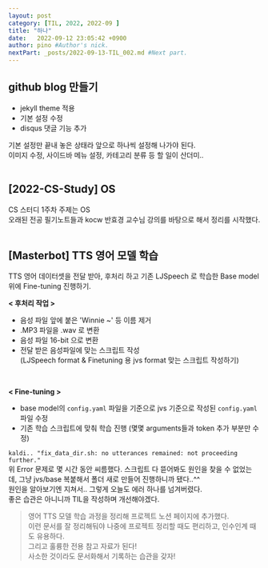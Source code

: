 ```yaml
---
layout: post
category: [TIL, 2022, 2022-09 ]
title: "하나"
date:   2022-09-12 23:05:42 +0900
author: pino #Author's nick.
nextPart: _posts/2022-09-13-TIL_002.md #Next part.
---
```



## github blog 만들기
 - jekyll theme 적용
 - 기본 설정 수정
 - disqus 댓글 기능 추가

기본 설정만 끝내 놓은 상태라 앞으로 하나씩 설정해 나가야 된다.
<br>이미지 수정, 사이드바 메뉴 설정, 카테고리 분류 등 할 일이 산더미..
<br><br>

## [2022-CS-Study] OS
CS 스터디 1주차 주제는 OS
<br>오래된 전공 필기노트들과 kocw 반효경 교수님 강의를 바탕으로 해서 정리를 시작했다.
<br><br>

## [Masterbot] TTS 영어 모델 학습
TTS 영어 데이터셋을 전달 받아, 후처리 하고 기존 LJSpeech 로 학습한 Base model 위에 Fine-tuning 진행하기.

**< 후처리 작업 >**
- 음성 파일 앞에 붙은 'Winnie ~' 등 이름 제거
- .MP3 파일을 .wav 로 변환
- 음성 파일 16-bit 으로 변환
-  전달 받은 음성파일에 맞는 스크립트 작성
	<br>(LJSpeech format & Finetuning 용 jvs format 맞는 스크립트 작성하기)
<br>

**< Fine-tuning >**
- base model의 `config.yaml` 파일을 기준으로 jvs 기준으로 작성된 `config.yaml` 파일 수정
- 기존 학습 스크립트에 맞춰 학습 진행 (몇몇 arguments들과 token 추가 부분만 수정)

```kaldi.. "fix_data_dir.sh: no utterances remained: not proceeding further." ```
<br> 위 Error 문제로 몇 시간 동안 씨름했다. 스크립트 다 뜯어봐도 원인을 찾을 수 없었는데, 그냥 jvs/base 복붙해서 폴더 새로 만들어 진행하니까 됐다..^^
<br>원인을 알아보기엔 지쳐서.. 그렇게 오늘도 에러 하나를 넘겨버렸다.
<br>좋은 습관은 아니니까 TIL을 작성하며 개선해야겠다.
<br>

> 영어 TTS 모델 학습 과정을 정리해 프로젝트 노션 페이지에 추가했다.
> <br> 이런 문서를 잘 정리해둬야 나중에 프로젝트 정리할 때도 편리하고, 인수인계 때도 유용하다.
> <br> 그리고 훌륭한 전용 참고 자료가 된다!
> <br> 사소한 것이라도 문서화해서 기록하는 습관을 갖자!
